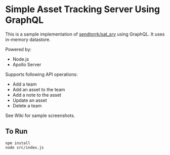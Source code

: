 # Simple Asset Tracking Server Using GraphQL

This is a sample implementation of [sendtorrk/sat_srv](https://github.com/sendtorrk/sat_srv) using GraphQL. It uses in-memory datastore.

Powered by:

* Node.js
* Apollo Server

Supports following API operations:

* Add a team
* Add an asset to the team
* Add a note to the asset
* Update an asset
* Delete a team

See Wiki for sample screenshots.

## To Run

```
npm install
node src/index.js
```
